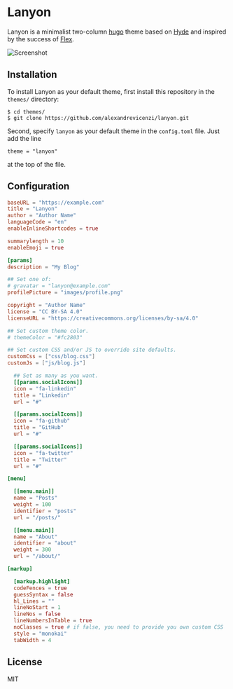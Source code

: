 # Lanyon

Lanyon is a minimalist two-column [hugo](https://gohugo.io) theme based on [Hyde](https://github.com/spf13/hyde) and inspired by the success of [Flex](https://github.com/alexandrevicenzi/Flex).

![Screenshot](https://raw.githubusercontent.com/alexandrevicenzi/lanyon/master/images/tn.png)

## Installation

To install Lanyon as your default theme, first install this repository in the `themes/` directory:

    $ cd themes/
    $ git clone https://github.com/alexandrevicenzi/lanyon.git

Second, specify `lanyon` as your default theme in the `config.toml` file. Just add the line

    theme = "lanyon"

at the top of the file.

## Configuration

```toml
baseURL = "https://example.com"
title = "Lanyon"
author = "Author Name"
languageCode = "en"
enableInlineShortcodes = true

summarylength = 10
enableEmoji = true

[params]
description = "My Blog"

## Set one of:
# gravatar = "lanyon@example.com"
profilePicture = "images/profile.png"

copyright = "Author Name"
license = "CC BY-SA 4.0"
licenseURL = "https://creativecommons.org/licenses/by-sa/4.0"

## Set custom theme color.
# themeColor = "#fc2803"

## Set custom CSS and/or JS to override site defaults.
customCss = ["css/blog.css"]
customJs = ["js/blog.js"]

  ## Set as many as you want.
  [[params.socialIcons]]
  icon = "fa-linkedin"
  title = "Linkedin"
  url = "#"

  [[params.socialIcons]]
  icon = "fa-github"
  title = "GitHub"
  url = "#"

  [[params.socialIcons]]
  icon = "fa-twitter"
  title = "Twitter"
  url = "#"

[menu]

  [[menu.main]]
  name = "Posts"
  weight = 100
  identifier = "posts"
  url = "/posts/"

  [[menu.main]]
  name = "About"
  identifier = "about"
  weight = 300
  url = "/about/"

[markup]

  [markup.highlight]
  codeFences = true
  guessSyntax = false
  hl_Lines = ""
  lineNoStart = 1
  lineNos = false
  lineNumbersInTable = true
  noClasses = true # if false, you need to provide you own custom CSS
  style = "monokai"
  tabWidth = 4
```

## License

MIT
